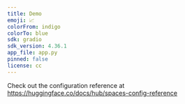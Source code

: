 ```yaml
---
title: Demo
emoji: 📈
colorFrom: indigo
colorTo: blue
sdk: gradio
sdk_version: 4.36.1
app_file: app.py
pinned: false
license: cc
---
```


Check out the configuration reference at https://huggingface.co/docs/hub/spaces-config-reference
